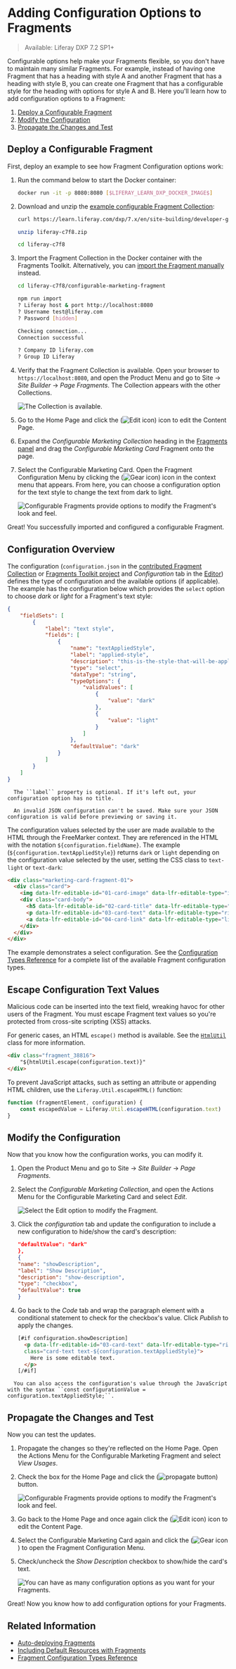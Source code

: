 # Adding Configuration Options to Fragments

> Available: Liferay DXP 7.2 SP1+

Configurable options help make your Fragments flexible, so you don't have to maintain many similar Fragments. For example, instead of having one Fragment that has a heading with style A and another Fragment that has a heading with style B, you can create one Fragment that has a configurable style for the heading with options for style A and B. Here you'll learn how to add configuration options to a Fragment:

1. [Deploy a Configurable Fragment](#deploy-a-configurable-fragment)
1. [Modify the Configuration](#modify-the-configuration)
1. [Propagate the Changes and Test](#propagate-the-changes-and-test)

## Deploy a Configurable Fragment

First, deploy an example to see how Fragment Configuration options work:

1. Run the command below to start the Docker container:

    ```bash
    docker run -it -p 8080:8080 [$LIFERAY_LEARN_DXP_DOCKER_IMAGE$]
    ```

1. Download and unzip the [example configurable Fragment Collection](https://learn.liferay.com/dxp/7.x/en/site-building/developer-guide/developing-page-fragments/liferay-c7f8.zip):

    ```bash
    curl https://learn.liferay.com/dxp/7.x/en/site-building/developer-guide/developing-page-fragments/liferay-c7f8.zip
    ```

    ```bash
    unzip liferay-c7f8.zip
    ```

    ```bash
    cd liferay-c7f8
    ```

1. Import the Fragment Collection in the Docker container with the Fragments Toolkit. Alternatively, you can [import the Fragment manually](../../displaying-content/using-fragments/managing-page-fragments.md) instead.

    ```bash
    cd liferay-c7f8/configurable-marketing-fragment
    ```

    ```bash
    npm run import
    ? Liferay host & port http://localhost:8080
    ? Username test@liferay.com
    ? Password [hidden]

    Checking connection...
    Connection successful

    ? Company ID liferay.com
    ? Group ID Liferay
    ```

1. Verify that the Fragment Collection is available. Open your browser to `https://localhost:8080`, and open the Product Menu and go to Site &rarr; *Site Builder* &rarr; *Page Fragments*. The Collection appears with the other Collections.

    ![The Collection is available.](./auto-deploying-fragments/images/01.png)

1. Go to the Home Page and click the (![Edit icon](../../../images/icon-edit-pencil.png)) icon to edit the Content Page.
1. Expand the *Configurable Marketing Collection* heading in the [Fragments panel](../../creating-pages/building-and-managing-content-pages/content-pages-overview.md#fragments) and drag the *Configurable Marketing Card* Fragment onto the page.
1. Select the Configurable Marketing Card. Open the Fragment Configuration Menu by clicking the (![Gear icon](../../../images/icon-control-menu-gear.png)) icon in the context menu that appears. From here, you can choose a configuration option for the text style to change the text from dark to light.

    ![Configurable Fragments provide options to modify the Fragment's look and feel.](./adding-configuration-options-to-fragments/images/01.png)

Great! You successfully imported and configured a configurable Fragment.

## Configuration Overview

The configuration (`configuration.json` in the [contributed Fragment Collection](./creating-a-contributed-fragment-collection.md) or [Fragments Toolkit project](./using-the-fragments-toolkit.md) and *Configuration* tab in the [Editor](./using-the-fragments-editor.md)) defines the type of configuration and the available options (if applicable). The example has the configuration below which provides the `select` option to choose *dark* or *light* for a Fragment's text style:

```json
{
    "fieldSets": [
        {
            "label": "text style",
            "fields": [
                {
                    "name": "textAppliedStyle",
                    "label": "applied-style",
                    "description": "this-is-the-style-that-will-be-applied",
                    "type": "select",
                    "dataType": "string",
                    "typeOptions": {
                        "validValues": [
                            {
                                "value": "dark"
                            },
                            {
                                "value": "light"
                            }
                        ]
                    },
                    "defaultValue": "dark"
                }
            ]
        }
    ]
}
```

```note::
  The ``label`` property is optional. If it's left out, your configuration option has no title.
```

```warning::
  An invalid JSON configuration can't be saved. Make sure your JSON configuration is valid before previewing or saving it.
```

The configuration values selected by the user are made available to the HTML through the FreeMarker context. They are referenced in the HTML with the notation `${configuration.fieldName}`. The example  (`${configuration.textAppliedStyle}`) returns `dark` or `light` depending on the configuration value selected by the user, setting the CSS class to `text-light` or `text-dark`:

```html
<div class="marketing-card-fragment-01">
  <div class="card">
    <img data-lfr-editable-id="01-card-image" data-lfr-editable-type="image" src="https://clayui.com/images/home/lexicon_symbol.svg" class="card-img-top" alt="Clay UI Logo">
    <div class="card-body">
      <h5 data-lfr-editable-id="02-card-title" data-lfr-editable-type="rich-text" class="card-title text-${configuration.textAppliedStyle}">Editable Card title</h5>
      <p data-lfr-editable-id="03-card-text" data-lfr-editable-type="rich-text" class="card-text text-${configuration.textAppliedStyle}">Here is some editable text.</p>
      <a data-lfr-editable-id="04-card-link" data-lfr-editable-type="link" href="#" class="btn btn-primary">Editable link</a>
    </div>
  </div>
</div>
```

The example demonstrates a select configuration. See the [Configuration Types Reference](../reference/fragments/fragment-configuration-types-reference.md) for a complete list of the available Fragment configuration types.

## Escape Configuration Text Values

Malicious code can be inserted into the text field, wreaking havoc for other users of the Fragment. You must escape Fragment text values so you're protected from cross-site scripting (XSS) attacks.

For generic cases, an HTML `escape()` method is available. See the [`HtmlUtil`](https://docs.liferay.com/ce/portal/7.3-latest/javadocs/portal-kernel/com/liferay/portal/kernel/util/HtmlUtil.html) class for more information.

```html
<div class="fragment_38816">
    "${htmlUtil.escape(configuration.text)}"
</div>
```

To prevent JavaScript attacks, such as setting an attribute or appending HTML children, use the `Liferay.Util.escapeHTML()` function:

```javascript
function (fragmentElement, configuration) {
    const escapedValue = Liferay.Util.escapeHTML(configuration.text)
}
```

## Modify the Configuration

Now that you know how the configuration works, you can modify it.

1. Open the Product Menu and go to Site &rarr; *Site Builder* &rarr; *Page Fragments*.
1. Select the *Configurable Marketing Collection*, and open the Actions Menu for the Configurable Marketing Card and select *Edit*.

    ![Select the Edit option to modify the Fragment.](./adding-configuration-options-to-fragments/images/02.png)

1. Click the *configuration* tab and update the configuration to include a new configuration to hide/show the card's description:

    ```json
    "defaultValue": "dark"
    },
    {
    "name": "showDescription",
    "label": "Show Description",
    "description": "show-description",
    "type": "checkbox",
    "defaultValue": true
    }
    ```

1. Go back to the *Code* tab and wrap the paragraph element with a conditional statement to check for the checkbox's value. Click *Publish* to apply the changes.

    ```html
    [#if configuration.showDescription]
      <p data-lfr-editable-id="03-card-text" data-lfr-editable-type="rich-text" 
      class="card-text text-${configuration.textAppliedStyle}">
        Here is some editable text.
      </p>
    [/#if]
    ```

```note::
  You can also access the configuration's value through the JavaScript with the syntax ``const configurationValue = configuration.textAppliedStyle;``.
```

## Propagate the Changes and Test

Now you can test the updates.

1. Propagate the changes so they're reflected on the Home Page. Open the Actions Menu for the Configurable Marketing Fragment and select *View Usages*. 
1. Check the box for the Home Page and click the (![propagate button](../../../images/icon-propagate.png)) button.

    ![Configurable Fragments provide options to modify the Fragment's look and feel.](./adding-configuration-options-to-fragments/images/03.png)

1. Go back to the Home Page and once again click the (![Edit icon](../../../images/icon-edit-pencil.png)) icon to edit the Content Page.
1. Select the Configurable Marketing Card again and click the (![Gear icon](../../../images/icon-control-menu-gear.png)) to open the Fragment Configuration Menu.
1. Check/uncheck the *Show Description* checkbox to show/hide the card's text.

    ![You can have as many configuration options as you want for your Fragments.](./adding-configuration-options-to-fragments/images/04.png)

Great! Now you know how to add configuration options for your Fragments.

## Related Information

* [Auto-deploying Fragments](./auto-deploying-fragments.md)
* [Including Default Resources with Fragments](./including-default-resources-with-fragments.md)
* [Fragment Configuration Types Reference](../reference/fragments/fragment-configuration-types-reference.md)
